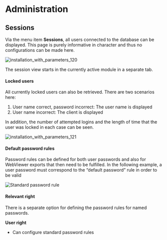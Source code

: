 # Administration

## Sessions

Via the menu item **Sessions**, all users connected to the database can be displayed. This page is
purely informative in character and thus no configurations can be made here.

![installation_with_parameters_120](/img/product_docs/passwordsecure/passwordsecure/configuration/advanced_view/mainmenu/administration/installation_with_parameters_120.webp)

The session view starts in the currently active module in a separate tab.

#### Locked users

All currently locked users can also be retrieved. There are two scenarios here:

1. User name correct, password incorrect: The user name is displayed
2. User name incorrect: The client is displayed

In addition, the number of attempted logins and the length of time that the user was locked in each
case can be seen.

![installation_with_parameters_121](/img/product_docs/passwordsecure/passwordsecure/configuration/advanced_view/mainmenu/administration/installation_with_parameters_121.webp)

#### Default password rules

Password rules can be defined for both user passwords and also for WebViewer exports that then need
to be fulfilled. In the following example, a user password must correspond to the “default password”
rule in order to be valid

![Standard password rule](/img/product_docs/passwordsecure/passwordsecure/configuration/advanced_view/mainmenu/administration/installation_with_parameters_122-en_677x129.webp)

#### Relevant right

There is a separate option for defining the password rules for named passwords.

**User right**

- Can configure standard password rules
